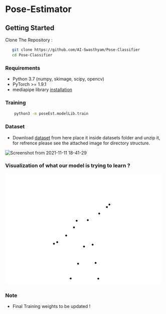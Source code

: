 # Pose-Estimator
## Getting Started
Clone The Repository    :
```bash
   git clone https://github.com/AI-Swasthyam/Pose-Classifier
   cd Pose-Classifier
```
### Requirements
* Python 3.7 (numpy, skimage, scipy, opencv)  
* PyTorch >= 1.9.1
* mediapipe library [installation](https://google.github.io/mediapipe/getting_started/install.html)

### Training
``` bash
    python3 -m poseEst.modelLib.train
```
### Dataset
* Download [dataset](https://www.kaggle.com/nandwalritik/yoga-pose-videos-dataset) from here place it inside datasets folder and unzip it, for refrence please see the attached image for directory structure.

![Screenshot from 2021-11-11 18-41-29](https://user-images.githubusercontent.com/48522685/141304008-9d2e0635-e1f1-45f7-96eb-40a1a53c05c0.png)

### Visualization of what our model is trying to learn ?
<img src='./poseEst/demoImages/SamplePose.gif' width=500>

### Note
* Final Training weights to be updated !


